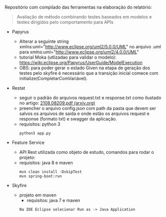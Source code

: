 Repositório com compilado das ferramentas na elaboração do relatório:
> Avaliação de método combinando testes baseados em modelos e testes dirigidos pelo comportamento para APIs
- Papyrus
	- Alterar a seguinte string xmlns:uml="http://www.eclipse.org/uml2/5.0.0/UML" no arquivo .uml
para xmlns:uml="http://www.eclipse.org/uml2/4.0.0/UML"
	- tutorial Moka (utlizadao para validar o modelo): https://wiki.eclipse.org/Papyrus/UserGuide/ModelExecution 
	- OBS: para poder gerar o estado Given na etapa de geração dos testes pelo skyfire é necessário que a transição inicial comece com initialize(CompletarComVariável).

- Restat
	- seguir o padrão do arquivos request.txt e response.txt como ilustado no artigo:  [2108.08209.pdf (arxiv.org)](https://arxiv.org/pdf/2108.08209.pdf) 
	- preencher o arquivo config.json com path da pasta que devem ser salvos os arquivos de saída e onde estão os arquivos request e response (formato txt) e swagger da aplicação.
	- requisitos: python 3
   		```
		python3 app.py
- Feature Service
	- API Rest utilizada como objeto de estudo, comandos para rodar o projeto:
	- requisitos: java 8 e maven
   		```
		mvn clean install -DskipTest
		mvn spring-boot:run
- Skyfire
	- projeto em maven 
		- requisitos: java 7 e maven
   		```
		Na IDE Eclipse selecionar Run as -> Java Application
